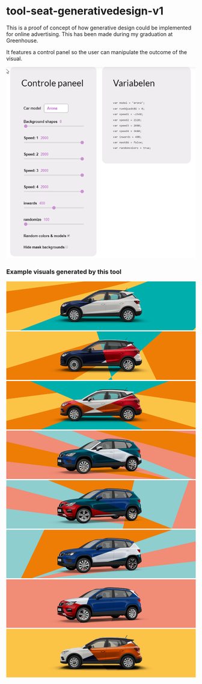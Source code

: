 # tool-seat-generativedesign-v1
This is a proof of concept of how generative design could be implemented for online advertising. This has been made during my graduation at Greenhouse. 

It features a control panel so the user can manipulate the outcome of the visual.

![alt text](readme-images/controle-panel.png)

### Example visuals generated by this tool

![alt text](readme-images/example-visual-1.png)
![alt text](readme-images/example-visual-2.png)
![alt text](readme-images/example-visual-3.png)
![alt text](readme-images/example-visual-4.png)
![alt text](readme-images/example-visual-5.png)
![alt text](readme-images/example-visual-6.png)
![alt text](readme-images/example-visual-7.png)
![alt text](readme-images/example-visual-8.png)
